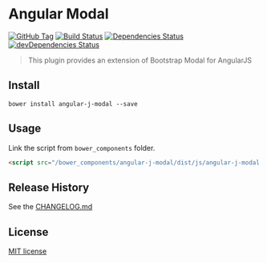 # Angular Modal
[![GitHub Tag][github-tag-image]][github-tag-url]
[![Build Status][travis-image]][travis-url]
[![Dependencies Status][david-image]][david-url]
[![devDependencies Status][david-dev-image]][david-dev-url]

> This plugin provides an extension of Bootstrap Modal for AngularJS

## Install

```shell
bower install angular-j-modal --save
```

## Usage

Link the script from `bower_components` folder.

```html
<script src="/bower_components/angular-j-modal/dist/js/angular-j-modal.min.js"></script>
```
## Release History

See the [CHANGELOG.md](https://github.com/martinjezek/angular-j-modal/blob/master/CHANGELOG.md)

## License

[MIT license](https://raw.githubusercontent.com/martinjezek/angular-j-modal/master/LICENSE)

[github-tag-image]: http://img.shields.io/github/tag/martinjezek/angular-j-modal.svg?style=flat
[github-tag-url]: https://github.com/martinjezek/angular-j-modal/tags
[travis-image]: http://img.shields.io/travis/martinjezek/angular-j-modal.svg?style=flat
[travis-url]: https://travis-ci.org/martinjezek/angular-j-modal
[david-image]: http://img.shields.io/david/martinjezek/angular-j-modal.svg?style=flat
[david-url]: https://david-dm.org/martinjezek/angular-j-modal#info=dependencies
[david-dev-image]: http://img.shields.io/david/dev/martinjezek/angular-j-modal.svg?style=flat
[david-dev-url]: https://david-dm.org/martinjezek/angular-j-modal#info=devDependencies
